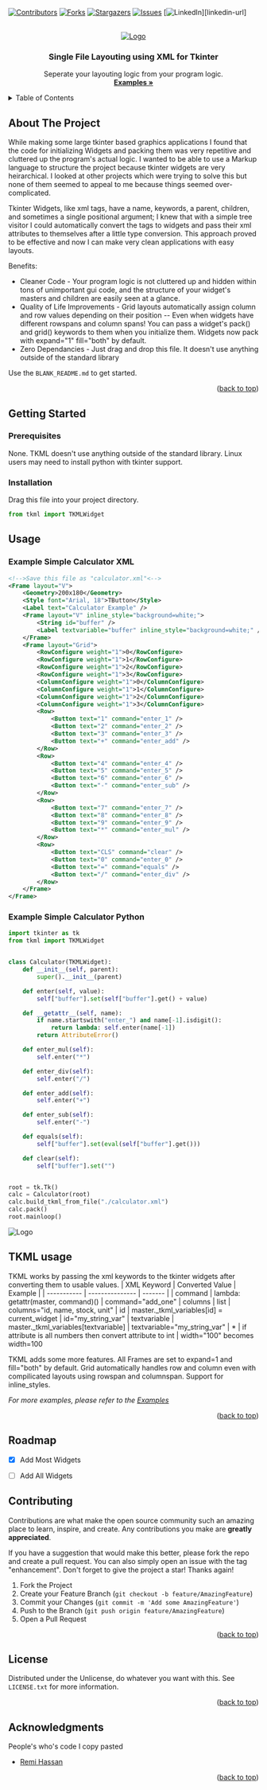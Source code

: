 <!-- Improved compatibility of back to top link: See: https://github.com/RandyGraham/Python-TKLM/pull/73 -->
<a name="readme-top"></a>
<!--
*** Thanks for checking out the Best-README-Template. If you have a suggestion
*** that would make this better, please fork the repo and create a pull request
*** or simply open an issue with the tag "enhancement".
*** Don't forget to give the project a star!
*** Thanks again! Now go create something AMAZING! :D
-->



<!-- PROJECT SHIELDS -->
<!--
*** I'm using markdown "reference style" links for readability.
*** Reference links are enclosed in brackets [ ] instead of parentheses ( ).
*** See the bottom of this document for the declaration of the reference variables
*** for contributors-url, forks-url, etc. This is an optional, concise syntax you may use.
*** https://www.markdownguide.org/basic-syntax/#reference-style-links
-->
[![Contributors][contributors-shield]][contributors-url]
[![Forks][forks-shield]][forks-url]
[![Stargazers][stars-shield]][stars-url]
[![Issues][issues-shield]][issues-url]
[![LinkedIn][linkedin-shield]][linkedin-url]



<!-- PROJECT LOGO -->
<br />
<div align="center">
  <a href="https://github.com/RandyGraham/Python-TMKL/">
    <img src="Images/PythonTKML.png" alt="Logo">
  </a>

  <h3 align="center">Single File Layouting using XML for Tkinter</h3>

  <p align="center">
    Seperate your layouting logic from your program logic.
    <br />
    <a href="https://github.com/RandyGraham/Python-TMKL/Examples"><strong>Examples »</strong></a>
    <br />

</div>



<!-- TABLE OF CONTENTS -->
<details>
  <summary>Table of Contents</summary>
  <ol>
    <li>
      <a href="#about-the-project">About The Project</a>
      <ul>
        <li><a href="#built-with">Built With</a></li>
      </ul>
    </li>
    <li>
      <a href="#getting-started">Getting Started</a>
      <ul>
        <li><a href="#prerequisites">Prerequisites</a></li>
        <li><a href="#installation">Installation</a></li>
      </ul>
    </li>
    <li><a href="#usage">Usage</a></li>
    <li><a href="#roadmap">Roadmap</a></li>
    <li><a href="#contributing">Contributing</a></li>
    <li><a href="#license">License</a></li>
    <li><a href="#contact">Contact</a></li>
    <li><a href="#acknowledgments">Acknowledgments</a></li>
  </ol>
</details>



<!-- ABOUT THE PROJECT -->
## About The Project

While making some large tkinter based graphics applications I found that the code for initializing Widgets and packing them was very repetitive and cluttered up the program's actual logic. I wanted to be able to use a Markup language to structure the project because tkinter widgets are very heirarchical. I looked at other projects which were trying to solve this but none of them seemed to appeal to me because things seemed over-complicated.

Tkinter Widgets, like xml tags, have a name, keywords, a parent, children, and sometimes a single positional argument; I knew that with a simple tree visitor I could automatically convert the tags to widgets and pass their xml attributes to themselves after a little type conversion. This approach proved to be effective and now I can make very clean applications with easy layouts.

Benefits:
* Cleaner Code - Your program logic is not cluttered up and hidden within tons of unimportant gui code, and the structure of your widget's masters and children are easily seen at a glance.
* Quality of Life Improvements - Grid layouts automatically assign column and row values depending on their position -- Even when widgets have different rowspans and column spans! You can pass a widget's pack() and grid() keywords to them when you initialize them. Widgets now pack with expand="1" fill="both" by default.
* Zero Dependancies - Just drag and drop this file. It doesn't use anything outside of the standard library

Use the `BLANK_README.md` to get started.

<p align="right">(<a href="#readme-top">back to top</a>)</p>



<!-- GETTING STARTED -->
## Getting Started

### Prerequisites

None. TKML doesn't use anything outside of the standard library. Linux users may need to install python with tkinter support.

### Installation

Drag this file into your project directory.

```python
from tkml import TKMLWidget
```




<!-- USAGE EXAMPLES -->
## Usage

### Example Simple Calculator XML
```xml
<!-->Save this file as "calculator.xml"<-->
<Frame layout="V">
    <Geometry>200x180</Geometry>
    <Style font="Arial, 18">TButton</Style>
    <Label text="Calculator Example" />
    <Frame layout="V" inline_style="background=white;">
        <String id="buffer" />
        <Label textvariable="buffer" inline_style="background=white;" />
    </Frame>
    <Frame layout="Grid">
        <RowConfigure weight="1">0</RowConfigure>
        <RowConfigure weight="1">1</RowConfigure>
        <RowConfigure weight="1">2</RowConfigure>
        <RowConfigure weight="1">3</RowConfigure>
        <ColumnConfigure weight="1">0</ColumnConfigure>
        <ColumnConfigure weight="1">1</ColumnConfigure>
        <ColumnConfigure weight="1">2</ColumnConfigure>
        <ColumnConfigure weight="1">3</ColumnConfigure>
        <Row>
            <Button text="1" command="enter_1" />
            <Button text="2" command="enter_2" />
            <Button text="3" command="enter_3" />
            <Button text="+" command="enter_add" />
        </Row>
        <Row>
            <Button text="4" command="enter_4" />
            <Button text="5" command="enter_5" />
            <Button text="6" command="enter_6" />
            <Button text="-" command="enter_sub" />
        </Row>
        <Row>
            <Button text="7" command="enter_7" />
            <Button text="8" command="enter_8" />
            <Button text="9" command="enter_9" />
            <Button text="*" command="enter_mul" />
        </Row>
        <Row>
            <Button text="CLS" command="clear" />
            <Button text="0" command="enter_0" />
            <Button text="=" command="equals" />
            <Button text="/" command="enter_div" />
        </Row>
    </Frame>
</Frame>
```
### Example Simple Calculator Python
```python
import tkinter as tk
from tkml import TKMLWidget


class Calculator(TKMLWidget):
    def __init__(self, parent):
        super().__init__(parent)

    def enter(self, value):
        self["buffer"].set(self["buffer"].get() + value)

    def __getattr__(self, name):
        if name.startswith("enter_") and name[-1].isdigit():
            return lambda: self.enter(name[-1])
        return AttributeError()

    def enter_mul(self):
        self.enter("*")

    def enter_div(self):
        self.enter("/")

    def enter_add(self):
        self.enter("+")

    def enter_sub(self):
        self.enter("-")

    def equals(self):
        self["buffer"].set(eval(self["buffer"].get()))

    def clear(self):
        self["buffer"].set("")


root = tk.Tk()
calc = Calculator(root)
calc.build_tkml_from_file("./calculator.xml")
calc.pack()
root.mainloop()
```

<img src="images/CalculatorScreenshot.png" alt="Logo">


## TKML usage
TKML works by passing the xml keywords to the tkinter widgets after converting them to usable values.
| XML Keyword | Converted Value | Example |
| ----------- | --------------- | ------- |
| command     | lambda: getattr(master, command)() | command="add_one"
| columns     | list | columns="id, name, stock, unit"
| id          | master._tkml_variables[id] = current_widget | id="my_string_var"
| textvariable | master._tkml_variables[textvariable] | textvariable="my_string_var"
| * | if attribute is all numbers then convert attribute to int | width="100" becomes width=100

TKML adds some more features. All Frames are set to expand=1 and fill="both" by default. Grid automatically handles row and column even with compilicated layouts using rowspan and columnspan. Support for inline_styles.

_For more examples, please refer to the [Examples](https://www.github.com/RandyGraham/Examples)_

<p align="right">(<a href="#readme-top">back to top</a>)</p>



<!-- ROADMAP -->
## Roadmap

- [x] Add Most Widgets
- [ ] Add All Widgets



<!-- CONTRIBUTING -->
## Contributing

Contributions are what make the open source community such an amazing place to learn, inspire, and create. Any contributions you make are **greatly appreciated**.

If you have a suggestion that would make this better, please fork the repo and create a pull request. You can also simply open an issue with the tag "enhancement".
Don't forget to give the project a star! Thanks again!

1. Fork the Project
2. Create your Feature Branch (`git checkout -b feature/AmazingFeature`)
3. Commit your Changes (`git commit -m 'Add some AmazingFeature'`)
4. Push to the Branch (`git push origin feature/AmazingFeature`)
5. Open a Pull Request

<p align="right">(<a href="#readme-top">back to top</a>)</p>



<!-- LICENSE -->
## License

Distributed under the Unlicense, do whatever you want with this. See `LICENSE.txt` for more information.

<p align="right">(<a href="#readme-top">back to top</a>)</p>




<!-- ACKNOWLEDGMENTS -->
## Acknowledgments
People's who's code I copy pasted

* [Remi Hassan](https://stackoverflow.com/users/6424190/rami-hassan)


<p align="right">(<a href="#readme-top">back to top</a>)</p>



<!-- MARKDOWN LINKS & IMAGES -->
<!-- https://www.markdownguide.org/basic-syntax/#reference-style-links -->
[contributors-shield]: https://img.shields.io/github/contributors/othneildrew/Best-README-Template.svg?style=for-the-badge
[contributors-url]: https://github.com/RandyGraham/Python-TKLM/graphs/contributors
[forks-shield]: https://img.shields.io/github/forks/othneildrew/Best-README-Template.svg?style=for-the-badge
[forks-url]: https://github.com/RandyGraham/Python-TKLM/network/members
[stars-shield]: https://img.shields.io/github/stars/othneildrew/Best-README-Template.svg?style=for-the-badge
[stars-url]: https://github.com/RandyGraham/Python-TKLM/stargazers
[issues-shield]: https://img.shields.io/github/issues/othneildrew/Best-README-Template.svg?style=for-the-badge
[issues-url]: https://github.com/RandyGraham/Python-TKLM/issues
[license-shield]: https://img.shields.io/github/license/othneildrew/Best-README-Template.svg?style=for-the-badge
[license-url]: https://github.com/RandyGraham/Python-TKLM/blob/master/LICENSE.txt
[linkedin-shield]: https://img.shields.io/badge/-LinkedIn-black.svg?style=for-the-badge&logo=linkedin&colorB=555